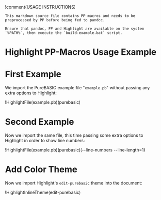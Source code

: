 !comment(USAGE INSTRUCTIONS)
~~~~~~~~~~~~~~~~~~~~~~~~~~~~~~~~~~~~~~~~~~~~~~~~~~~~~~~~~~~~~~~~~~~~~~~~~~~~~~~
This markdown source file contains PP macros and needs to be preprocessed by PP before being fed to pandoc.

Ensure that pandoc, PP and Highlight are available on the system `%PATH%`, then execute the `build-example.bat` script.
~~~~~~~~~~~~~~~~~~~~~~~~~~~~~~~~~~~~~~~~~~~~~~~~~~~~~~~~~~~~~~~~~~~~~~~~~~~~~~~

# Highlight PP-Macros Usage Example

# First Example

We import the PureBASIC example file "`example.pb`" without passing any extra options to Highlight:

!HighlightFile(example.pb)(purebasic)

# Second Example

Now we import the same file, this time passing some extra options to Highlight in order to show line numbers:

!HighlightFile(example.pb)(purebasic)(--line-numbers --line-length=1)

# Add Color Theme

Now we import Highlight's `edit-purebasic` theme into the document:

!HighlightInlineTheme(edit-purebasic)

